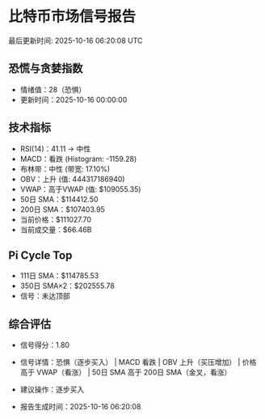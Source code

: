 # 比特币市场信号报告

最后更新时间: 2025-10-16 06:20:08 UTC

## 恐慌与贪婪指数
- 情绪值：28（恐惧）
- 更新时间：2025-10-16 00:00:00

## 技术指标
- RSI(14)：41.11 → 中性
- MACD：看跌 (Histogram: -1159.28)
- 布林带：中性 (带宽: 17.10%)
- OBV：上升 (值: 444317186940)
- VWAP：高于VWAP (值: $109055.35)
- 50日 SMA：$114412.50
- 200日 SMA：$107403.95
- 当前价格：$111027.70
- 当前成交量：$66.46B

## Pi Cycle Top
- 111日 SMA：$114785.53
- 350日 SMA×2：$202555.78
- 信号：未达顶部

## 综合评估
- 信号得分：1.80
- 信号详情：恐惧（逐步买入） | MACD 看跌 | OBV 上升（买压增加） | 价格高于 VWAP（看涨） | 50日 SMA 高于 200日 SMA（金叉，看涨）
- 建议操作：逐步买入

- 报告生成时间：2025-10-16 06:20:08